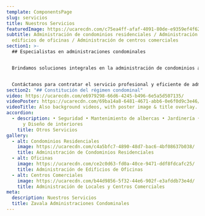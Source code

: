 ```yaml
---
template: ComponentsPage
slug: servicios
title: Nuestros Servicios
featuredImage: https://ucarecdn.com/c75ea4ff-afaf-4091-80de-e9359ef4f625/
subtitle: Administración de condominios residenciales / Administración de
  edificios de oficinas / Administración de centros comerciales
section1: >-
  ## Especialistas en administraciones condominales


  Brindamos soluciones integrales en la administración de condominios atendiendo a nuestros clientes de manera personalizada, utilizamos un alto modelo de eficiencia para garantizar tranquilidad, confort y seguridad.


  Contáctanos para contratar el servicio profesional y eficiente de administración de condominios y plazas comerciales.
section2: "## Constitución del régimen condominal"
video: https://ucarecdn.com/e6979298-66d6-4245-b496-6e5a5d507135/
videoPoster: https://ucarecdn.com/69ba14a8-6481-4671-abb6-0e6f0d9c3e46/
videoTitle: Also background videos, with poster image & title overlay.
accordion:
  - description: • Seguridad • Mantenimiento de albercas • Jardinería • Arquitectura
      y Diseño de interiores
    title: Otros Servicios
gallery:
  - alt: Condominios Residenciales
    image: https://ucarecdn.com/c4a5bfc7-4890-48d7-bac6-4bf08637b038/
    title: Administración de Condominios Residenciales
  - alt: Oficinas
    image: https://ucarecdn.com/ce2c0d63-fd0a-40ce-9471-ddf8fdcafc25/
    title: Administración de Edificios de Oficinas
  - alt: Centros Comerciales
    image: https://ucarecdn.com/b44d9856-5f32-44e6-902f-e3afddb73e4d/
    title: Administración de Locales y Centros Comerciales
meta:
  description: Nuestros Servicios
  title: Zavala Administraciones Condominales
---
```


